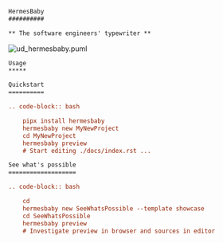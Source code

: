 <!---
################################################################
#                                                              #
#  This file is part of hermesbaby                             #
#                       the software engineer's typewriter     #
#                                                              #
#  Copyright (c) 2024 Alexander Mann-Wahrenberg (basejumpa)    #
#                                                              #
#      https://github.com/basejumpa                            #
#                                                              #
#  License(s)                                                  #
#                                                              #
#  - MIT for contents used as software                         #
#  - CC BY-SA-4.0 for contents used as method or otherwise     #
#                                                              #
################################################################
-->


```rst
HermesBaby
##########

** The software engineers' typewriter **
```

![ud_hermesbaby.puml](http://www.plantuml.com/plantuml/proxy?src=https://raw.githubusercontent.com/hermesbaby/hermesbaby/main/docs/_figures/ud_hermesbaby.puml&fmt=svg)


```rst
Usage
*****

Quickstart
==========

.. code-block:: bash

    pipx install hermesbaby
    hermesbaby new MyNewProject
    cd MyNewProject
    hermesbaby preview
    # Start editing ./docs/index.rst ...
```


```rst
See what's possible
===================

.. code-block:: bash

    cd
    hermesbaby new SeeWhatsPossible --template showcase
    cd SeeWhatsPossible
    hermesbaby preview
    # Investigate preview in browser and sources in editor
```
